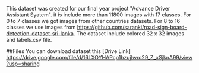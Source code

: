 This dataset was created for our final year project "Advance Driver Assistant Syatem". it is include more than 11800 images with 17 classes. For 0 to 7 classes we got images from other countries datasets. For 8 to 16 classes we use images from https://github.com/saranki/road-sign-board-detection-dataset-sri-lanka. The dataset include colored 32 x 32 images and labels.csv file.

##Files
You can download dataset this [Drive Link] https://drive.google.com/file/d/16LXOYHAPcp1hzujIwro29_Z_xSjknA99/view?usp=sharing
